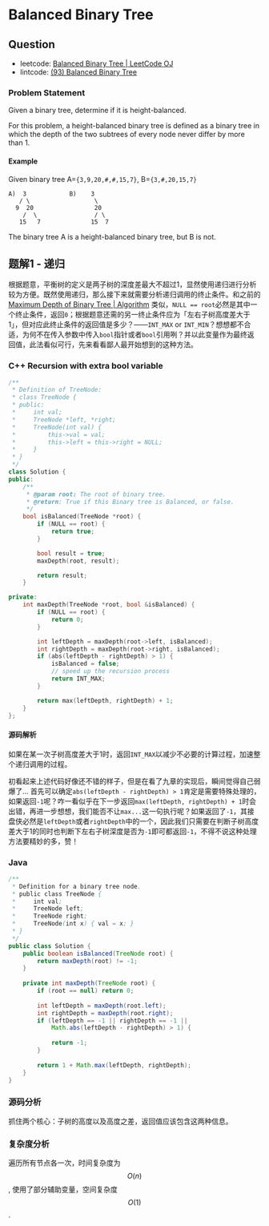 # Balanced Binary Tree

## Question

- leetcode: [Balanced Binary Tree | LeetCode OJ](https://leetcode.com/problems/balanced-binary-tree/)
- lintcode: [(93) Balanced Binary Tree](http://www.lintcode.com/en/problem/balanced-binary-tree/)

### Problem Statement

Given a binary tree, determine if it is height-balanced.

For this problem, a height-balanced binary tree is defined as a binary tree in which the depth of the two subtrees of every node never differ by more than 1.

#### Example

Given binary tree A=`{3,9,20,#,#,15,7}`, B=`{3,#,20,15,7}`

```
A)  3            B)    3 
   / \                  \
  9  20                 20
    /  \                / \
   15   7              15  7
```

The binary tree A is a height-balanced binary tree, but B is not.

## 题解1 - 递归

根据题意，平衡树的定义是两子树的深度差最大不超过1，显然使用递归进行分析较为方便。既然使用递归，那么接下来就需要分析递归调用的终止条件。和之前的 [Maximum Depth of Binary Tree | Algorithm](http://algorithm.yuanbin.me/zh-hans/binary_tree/maximum_depth_of_binary_tree.html) 类似，`NULL == root`必然是其中一个终止条件，返回`0`；根据题意还需的另一终止条件应为「左右子树高度差大于1」，但对应此终止条件的返回值是多少？——`INT_MAX` or `INT_MIN`？想想都不合适，为何不在传入参数中传入`bool`指针或者`bool`引用咧？并以此变量作为最终返回值，此法看似可行，先来看看鄙人最开始想到的这种方法。

### C++ Recursion with extra bool variable

```c++
/**
 * Definition of TreeNode:
 * class TreeNode {
 * public:
 *     int val;
 *     TreeNode *left, *right;
 *     TreeNode(int val) {
 *         this->val = val;
 *         this->left = this->right = NULL;
 *     }
 * }
 */
class Solution {
public:
    /**
     * @param root: The root of binary tree.
     * @return: True if this Binary tree is Balanced, or false.
     */
    bool isBalanced(TreeNode *root) {
        if (NULL == root) {
            return true;
        }

        bool result = true;
        maxDepth(root, result);

        return result;
    }

private:
    int maxDepth(TreeNode *root, bool &isBalanced) {
        if (NULL == root) {
            return 0;
        }

        int leftDepth = maxDepth(root->left, isBalanced);
        int rightDepth = maxDepth(root->right, isBalanced);
        if (abs(leftDepth - rightDepth) > 1) {
            isBalanced = false;
            // speed up the recursion process
            return INT_MAX;
        }

        return max(leftDepth, rightDepth) + 1;
    }
};
```

#### 源码解析

如果在某一次子树高度差大于1时，返回`INT_MAX`以减少不必要的计算过程，加速整个递归调用的过程。

初看起来上述代码好像还不错的样子，但是在看了九章的实现后，瞬间觉得自己弱爆了... 首先可以确定`abs(leftDepth - rightDepth) > 1`肯定是需要特殊处理的，如果返回`-1`呢？咋一看似乎在下一步返回`max(leftDepth, rightDepth) + 1`时会出错，再进一步想想，我们能否不让`max...`这一句执行呢？如果返回了`-1`，其接盘侠必然是`leftDepth`或者`rightDepth`中的一个，因此我们只需要在判断子树高度差大于1的同时也判断下左右子树深度是否为`-1`即可都返回`-1`，不得不说这种处理方法要精妙的多，赞！

### Java

```java
/**
 * Definition for a binary tree node.
 * public class TreeNode {
 *     int val;
 *     TreeNode left;
 *     TreeNode right;
 *     TreeNode(int x) { val = x; }
 * }
 */
public class Solution {
    public boolean isBalanced(TreeNode root) {
        return maxDepth(root) != -1;
    }
    
    private int maxDepth(TreeNode root) {
        if (root == null) return 0;
        
        int leftDepth = maxDepth(root.left);
        int rightDepth = maxDepth(root.right);
        if (leftDepth == -1 || rightDepth == -1 ||
            Math.abs(leftDepth - rightDepth) > 1) {
            
            return -1;
        }
        
        return 1 + Math.max(leftDepth, rightDepth);
    }
}
```

### 源码分析

抓住两个核心：子树的高度以及高度之差，返回值应该包含这两种信息。

### 复杂度分析

遍历所有节点各一次，时间复杂度为 $$O(n)$$, 使用了部分辅助变量，空间复杂度 $$O(1)$$.

